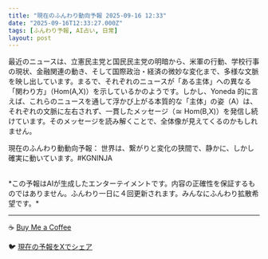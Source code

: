 ```yaml
---
title: "現在のふんわり動向予報 2025-09-16 12:33"
date: "2025-09-16T12:33:27.000Z"
tags: [ふんわり予報, AI占い, 日常]
layout: post
---
```


最近のニュースは、立憲民主党と国民民主党の明暗から、米軍の行動、学校行事の現状、金融関連の動き、そして国際政治・経済の微妙な変化まで、多様な文脈を映し出しています。まるで、それぞれのニュースが「ある主体」への異なる「関わり方」（Hom(A,X)）を示しているかのようです。しかし、Yoneda 的に言えば、これらのニュースを通して浮かび上がる本質的な「主体」の姿（A）は、それぞれの文脈に左右されず、一貫したメッセージ（≅ Hom(B,X)）を発信し続けています。そのメッセージを読み解くことで、全体像が見えてくるのかもしれません。


現在のふんわり動動向予報：
世界は、繋がりと変化の狭間で、静かに、しかし確実に動いています。#KGNINJA

<br>
*この予報はAIが生成したエンターテイメントです。内容の正確性を保証するものではありません。ふんわり一日に４回更新されます。みんなにふんわり拡散希望です。*

---
☕️ [Buy Me a Coffee](https://www.buymeacoffee.com/kgninja)

🐦 [現在の予報をXでシェア](https://twitter.com/intent/tweet?text=%E7%8F%BE%E5%9C%A8%E3%81%AE%E3%81%B5%E3%82%93%E3%82%8F%E3%82%8A%E4%BA%88%E5%A0%B1%3A%20%E3%80%8C%E6%9C%80%E8%BF%91%E3%81%AE%E3%83%8B%E3%83%A5%E3%83%BC%E3%82%B9%E3%81%AF%E3%80%81%E7%AB%8B%E6%86%B2%E6%B0%91%E4%B8%BB%E5%85%9A%E3%81%A8%E5%9B%BD%E6%B0%91%E6%B0%91%E4%B8%BB%E5%85%9A%E3%81%AE%E6%98%8E%E6%9A%97%E3%81%8B%E3%82%89%E3%80%81%E7%B1%B3%E8%BB%8D%E3%81%AE%E8%A1%8C%E5%8B%95%E3%80%81%E5%AD%A6%E6%A0%A1%E8%A1%8C%E4%BA%8B%E3%81%AE%E7%8F%BE%E7%8A%B6%E3%80%81%E9%87%91%E8%9E%8D%E9%96%A2%E9%80%A3%E3%81%AE%E5%8B%95%E3%81%8D%E3%80%81%E3%81%9D%E3%81%97%E3%81%A6%E5%9B%BD%E9%9A%9B%E6%94%BF%E6%B2%BB%E3%83%BB%E7%B5%8C%E6%B8%88%E3%81%AE%E5%BE%AE%E5%A6%99%E3%81%AA%E5%A4%89%E5%8C%96%E3%81%BE%E3%81%A7%E3%80%81%E5%A4%9A%E6%A7%98%E3%81%AA%E6%96%87%E8%84%88%E3%82%92%E6%98%A0%E3%81%97%E5%87%BA%E3%81%97%E3%81%A6%E3%81%84%E3%81%BE%E3%81%99%E3%80%82%E3%80%8D%23KGNINJA%20%E7%B6%9A%E3%81%8D%E3%81%AF%E3%83%96%E3%83%AD%E3%82%B0%E3%81%A7%EF%BC%81%F0%9F%91%87&url=https%3A%2F%2Fkg-ninja.github.io%2FFunwariyoso%2F)
